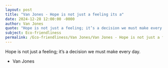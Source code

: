 ```yaml
---
layout: post
title: "Van Jones - Hope is not just a feeling its a"
date: 2024-12-28 12:00:00 -0000
author: Van Jones
quote: "Hope is not just a feeling; it’s a decision we must make every day."
subject: Eco-friendliness
permalink: /Eco-friendliness/Van Jones/Van Jones - Hope is not just a feeling its a
---
```


Hope is not just a feeling; it’s a decision we must make every day.

- Van Jones
